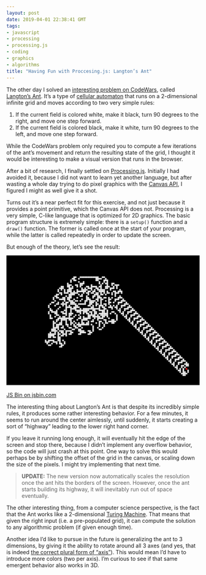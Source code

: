 ```yaml
---
layout: post
date: 2019-04-01 22:38:41 GMT
tags:
- javascript
- processing
- processing.js
- coding
- graphics
- algorithms
title: "Having Fun with Proccesing.js: Langton’s Ant"
---
```

The other day I solved an [interesting problem on CodeWars](https://www.codewars.com/kata/langtons-ant/), called [Langton’s Ant](https://en.wikipedia.org/wiki/Langton%27s_ant). It’s a type of [cellular automaton](https://en.wikipedia.org/wiki/Cellular_automaton?) that runs on a 2-dimensional infinite grid and moves according to two very simple rules:

1.  If the current field is colored white, make it black, turn 90 degrees to the right, and move one step forward.
2.  If the current field is colored black, make it white, turn 90 degrees to the left, and move one step forward.

While the CodeWars problem only required you to compute a few iterations of the ant’s movement and return the resulting state of the grid, I thought it would be interesting to make a visual version that runs in the browser.

<!-- more -->

After a bit of research, I finally settled on [Processing.js](http://processingjs.org/). Initially I had avoided it, because I did not want to learn yet another language, but after wasting a whole day trying to do pixel graphics with the [Canvas API](https://developer.mozilla.org/en-US/docs/Web/API/Canvas_API), I figured I might as well give it a shot.

Turns out it’s a near perfect fit for this exercise, and not just because it provides a point primitive, which the Canvas API does not. Processing is a very simple, C-like language that is optimized for 2D graphics. The basic program structure is extremely simple: there is a `setup()` function and a `draw()` function. The former is called once at the start of your program, while the latter is called repeatedly in order to update the screen.

But enough of the theory, let’s see the result:

![image](images/posts/e83b89be8db05cdb812a5e297dcab06a8a759332388acd534265579e8952e2aa.png)

[JS Bin on jsbin.com](https://jsbin.com/hifaqum/edit?js,output)

The interesting thing about Langton’s Ant is that despite its incredibly simple rules, it produces some rather interesting behavior. For a few minutes, it seems to run around the center aimlessly, until suddenly, it starts creating a sort of “highway” leading to the lower right hand corner.

If you leave it running long enough, it will eventually hit the edge of the screen and stop there, because I didn’t implement any overflow behavior, so the code will just crash at this point. One way to solve this would perhaps be by shifting the offset of the grid in the canvas, or scaling down the size of the pixels. I might try implementing that next time.

> **UPDATE:** The new version now automatically scales the resolution once the ant hits the borders of the screen. However, once the ant starts building its highway, it will inevitably run out of space eventually.   

The other interesting thing, from a computer science perspective, is the fact that the Ant works like a 2-dimensional [Turing Machine](https://en.wikipedia.org/wiki/Turing_machine). That means that given the right input (i.e. a pre-populated grid), it can compute the solution to any algorithmic problem (if given enough time).

Another idea I’d like to pursue in the future is generalizing the ant to 3 dimensions, by giving it the ability to rotate around all 3 axes (and yes, that is indeed [the correct plural form of “axis”](https://www.quora.com/What-is-the-plural-form-of-axis-1)). This would mean I’d have to introduce more colors (two per axis). I’m curious to see if that same emergent behavior also works in 3D.
